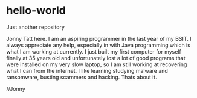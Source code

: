 # hello-world
Just another repository

Jonny Tatt here. I am an aspiring programmer in the last year of my BSIT. I always appreciate any help, especially in with Java programming which is what I am working at currently. I just built my first computer for myself finally at 35 years old and unfortunately lost a lot of good programs that were installed on my very slow laptop, so I am still working at recovering what I can from the internet. I like learning studying malware and ransomware, busting scammers and hacking. Thats about it.

//Jonny
